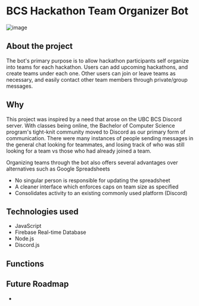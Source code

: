 # BCS Hackathon Team Organizer Bot

![image](https://user-images.githubusercontent.com/9119721/117059257-76234800-acd4-11eb-8320-f36535e619f7.png)

## About the project

The bot's primary purpose is to allow hackathon participants self organize into teams for each hackathon. Users can add upcoming hackathons, and create teams under each one. Other users can join or leave teams as necessary, and easily contact other team members through private/group messages.

## Why 
This project was inspired by a need that arose on the UBC BCS Discord server. With classes being online, the Bachelor of Computer Science program's tight-knit community moved to Discord as our primary form of communication. There were many instances of people sending messages in the general chat looking for teammates, and losing track of who was still looking for a team vs those who had already joined a team.

Organizing teams through the bot also offers several advantages over alternatives such as Google Spreadsheets
- No singular person is responsible for updating the spreadsheet
- A cleaner interface which enforces caps on team size as specified
- Consolidates activity to an existing commonly used platform (Discord)

## Technologies used
- JavaScript
- Firebase Real-time Database
- Node.js
- Discord.js

## Functions



## Future Roadmap
- 
